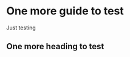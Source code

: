 One more guide to test
======================

Just testing

One more heading to test
------------------------
